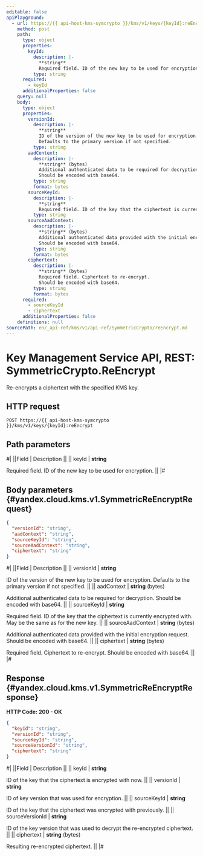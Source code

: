 ```yaml
---
editable: false
apiPlayground:
  - url: https://{{ api-host-kms-symcrypto }}/kms/v1/keys/{keyId}:reEncrypt
    method: post
    path:
      type: object
      properties:
        keyId:
          description: |-
            **string**
            Required field. ID of the new key to be used for encryption.
          type: string
      required:
        - keyId
      additionalProperties: false
    query: null
    body:
      type: object
      properties:
        versionId:
          description: |-
            **string**
            ID of the version of the new key to be used for encryption.
            Defaults to the primary version if not specified.
          type: string
        aadContext:
          description: |-
            **string** (bytes)
            Additional authenticated data to be required for decryption.
            Should be encoded with base64.
          type: string
          format: bytes
        sourceKeyId:
          description: |-
            **string**
            Required field. ID of the key that the ciphertext is currently encrypted with. May be the same as for the new key.
          type: string
        sourceAadContext:
          description: |-
            **string** (bytes)
            Additional authenticated data provided with the initial encryption request.
            Should be encoded with base64.
          type: string
          format: bytes
        ciphertext:
          description: |-
            **string** (bytes)
            Required field. Ciphertext to re-encrypt.
            Should be encoded with base64.
          type: string
          format: bytes
      required:
        - sourceKeyId
        - ciphertext
      additionalProperties: false
    definitions: null
sourcePath: en/_api-ref/kms/v1/api-ref/SymmetricCrypto/reEncrypt.md
---
```


# Key Management Service API, REST: SymmetricCrypto.ReEncrypt

Re-encrypts a ciphertext with the specified KMS key.

## HTTP request

```
POST https://{{ api-host-kms-symcrypto }}/kms/v1/keys/{keyId}:reEncrypt
```

## Path parameters

#|
||Field | Description ||
|| keyId | **string**

Required field. ID of the new key to be used for encryption. ||
|#

## Body parameters {#yandex.cloud.kms.v1.SymmetricReEncryptRequest}

```json
{
  "versionId": "string",
  "aadContext": "string",
  "sourceKeyId": "string",
  "sourceAadContext": "string",
  "ciphertext": "string"
}
```

#|
||Field | Description ||
|| versionId | **string**

ID of the version of the new key to be used for encryption.
Defaults to the primary version if not specified. ||
|| aadContext | **string** (bytes)

Additional authenticated data to be required for decryption.
Should be encoded with base64. ||
|| sourceKeyId | **string**

Required field. ID of the key that the ciphertext is currently encrypted with. May be the same as for the new key. ||
|| sourceAadContext | **string** (bytes)

Additional authenticated data provided with the initial encryption request.
Should be encoded with base64. ||
|| ciphertext | **string** (bytes)

Required field. Ciphertext to re-encrypt.
Should be encoded with base64. ||
|#

## Response {#yandex.cloud.kms.v1.SymmetricReEncryptResponse}

**HTTP Code: 200 - OK**

```json
{
  "keyId": "string",
  "versionId": "string",
  "sourceKeyId": "string",
  "sourceVersionId": "string",
  "ciphertext": "string"
}
```

#|
||Field | Description ||
|| keyId | **string**

ID of the key that the ciphertext is encrypted with now. ||
|| versionId | **string**

ID of key version that was used for encryption. ||
|| sourceKeyId | **string**

ID of the key that the ciphertext was encrypted with previously. ||
|| sourceVersionId | **string**

ID of the key version that was used to decrypt the re-encrypted ciphertext. ||
|| ciphertext | **string** (bytes)

Resulting re-encrypted ciphertext. ||
|#